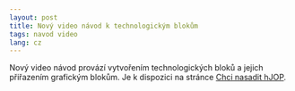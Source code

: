 ```yaml
---
layout: post
title: Nový video návod k technologickým blokům
tags: navod video
lang: cz
---
```


Nový video návod provází vytvořením technologických bloků a jejich přiřazením
grafickým blokům. Je k dispozici na stránce [Chci nasadit hJOP](/cz/navod).
